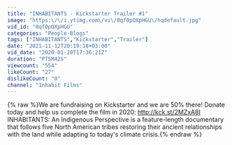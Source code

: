 ```yaml
---
title: "INHABITANTS - Kickstarter Trailer #1"
image: "https:\/\/i.ytimg.com\/vi\/0qf0pQXpHGU\/hqdefault.jpg"
vid_id: "0qf0pQXpHGU"
categories: "People-Blogs"
tags: ["INHABITANTS","Kickstarter","Trailer"]
date: "2021-11-12T20:19:18+03:00"
vid_date: "2020-01-20T17:36:21Z"
duration: "PT5M42S"
viewcount: "554"
likeCount: "27"
dislikeCount: "0"
channel: "Inhabit Films"
---
```

{% raw %}We are fundraising on Kickstarter and we are 50% there! Donate today and help us complete the film in 2020: <a rel="nofollow" target="blank" href="http://kck.st/2MZxA8I">http://kck.st/2MZxA8I</a><br />INHABITANTS: An Indigenous Perspective is a feature-length documentary that follows five North American tribes restoring their ancient relationships with the land while adapting to today's climate crisis.{% endraw %}
